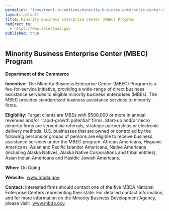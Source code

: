 ```yaml
---
permalink: "investment-incentives/minority-business-enterprise-center-mbec-program.html"
layout: default
title: Minority Business Enterprise Center (MBEC) Program
redirect_to:
  - https://www.selectusa.gov
published: true
---
```


<H2>Minority Business Enterprise Center (MBEC) Program</h2>
<P><STRONG>Department of the Commerce</strong></p>
<P><STRONG>Incentive:</strong> The Minority Business Enterprise Center (MBEC) Program is a fee-for-service initiative, providing a wide-range of direct business assistance services to eligible minority business enterprises (MBEs). The MBEC provides standardized business assistance services to minority firms. </p>
<P><STRONG>Eligibility: </strong>Target clients are MBEs with $500,000 or more in annual revenues and/or “rapid-growth potential” firms. Start-up and/or micro minority firms are served via referrals, strategic partnerships or electronic delivery methods. U.S. businesses that are owned or controlled by the following persons or groups of persons are eligible to receive business assistance services under the MBEC program: African Americans, Hispanic Americans, Asian and Pacific Islander Americans, Native Americans (including Alaska Natives, Alaska Native Corporations and tribal entities), Asian Indian Americans and Hasidic Jewish Americans.</p>
<P><STRONG>When:</strong> On Going</p>
<P><STRONG>Website:</strong>&nbsp; <A href="http://www.mbda.gov/" target=_top>www.mbda.gov</a>.</p>
<P><STRONG>Contact:</strong> Interested firms should contact one of the five MBDA National Enterprise Centers representing their state. For detailed contact information, and for more information on the Minority Business Development Agency, please visit: &nbsp;<A href="http://www.mbda.gov/" target=_top>www.mbda.gov</a>.</p>